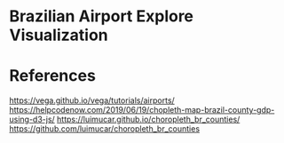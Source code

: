 # Brazilian Airport Explore Visualization



# References
https://vega.github.io/vega/tutorials/airports/
https://helpcodenow.com/2019/06/19/chopleth-map-brazil-county-gdp-using-d3-js/
https://luimucar.github.io/choropleth_br_counties/
https://github.com/luimucar/choropleth_br_counties